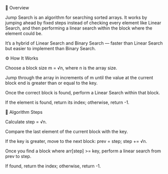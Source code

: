 📘 Overview

Jump Search is an algorithm for searching sorted arrays.
It works by jumping ahead by fixed steps instead of checking every element like Linear Search, and then performing a linear search within the block where the element could be.

It’s a hybrid of Linear Search and Binary Search — faster than Linear Search but easier to implement than Binary Search.

⚙️ How It Works

Choose a block size m = √n, where n is the array size.

Jump through the array in increments of m until the value at the current block end is greater than or equal to the key.

Once the correct block is found, perform a Linear Search within that block.

If the element is found, return its index; otherwise, return -1.

🧩 Algorithm Steps

Calculate step = √n.

Compare the last element of the current block with the key.

If the key is greater, move to the next block:
prev = step; step += √n.

Once you find a block where arr[step] >= key, perform a linear search from prev to step.

If found, return the index; otherwise, return -1.